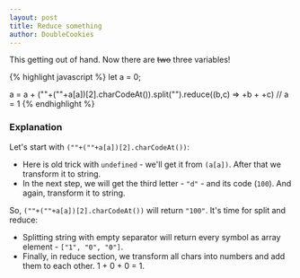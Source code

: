 ```yaml
---
layout: post
title: Reduce something
author: DoubleCookies
---
```

This getting out of hand. Now there are ~~two~~ three variables!

{% highlight javascript %}
let a = 0;

a = a + (""+(""+a[a])[2].charCodeAt()).split("").reduce((b,c) => +b + +c) // a = 1
{% endhighlight %}

<!--more-->
### Explanation
Let's start with `(""+(""+a[a])[2].charCodeAt())`:
- Here is old trick with `undefined` - we'll get it from `(a[a])`. After that we transform it to string. 
- In the next step, we will get the third letter - `"d"` - and its code (`100`). And again, transform it to string. 

So, `(""+(""+a[a])[2].charCodeAt())` will return `"100"`. It's time for split and reduce:
- Splitting string with empty separator will return every symbol as array element - `["1", "0", "0"]`.
- Finally, in reduce section, we transform all chars into numbers and add them to each other. 1 + 0 + 0 = 1.